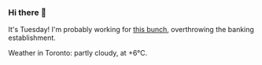 ### Hi there :wave:

It's Tuesday! I'm probably working for [this bunch](https://github.com/kohofinancial), overthrowing the banking establishment.

Weather in Toronto: partly cloudy, at +6°C.
